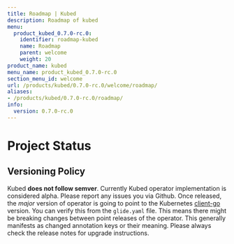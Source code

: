 ```yaml
---
title: Roadmap | Kubed
description: Roadmap of kubed
menu:
  product_kubed_0.7.0-rc.0:
    identifier: roadmap-kubed
    name: Roadmap
    parent: welcome
    weight: 20
product_name: kubed
menu_name: product_kubed_0.7.0-rc.0
section_menu_id: welcome
url: /products/kubed/0.7.0-rc.0/welcome/roadmap/
aliases:
- /products/kubed/0.7.0-rc.0/roadmap/
info:
  version: 0.7.0-rc.0
---
```


# Project Status

## Versioning Policy
Kubed __does not follow semver__. Currently Kubed operator implementation is considered alpha. Please report any issues you via Github. Once released, the _major_ version of operator is going to point to the Kubernetes [client-go](https://github.com/kubernetes/client-go#branches-and-tags) version. You can verify this from the `glide.yaml` file. This means there might be breaking changes between point releases of the operator. This generally manifests as changed annotation keys or their meaning. Please always check the release notes for upgrade instructions.

